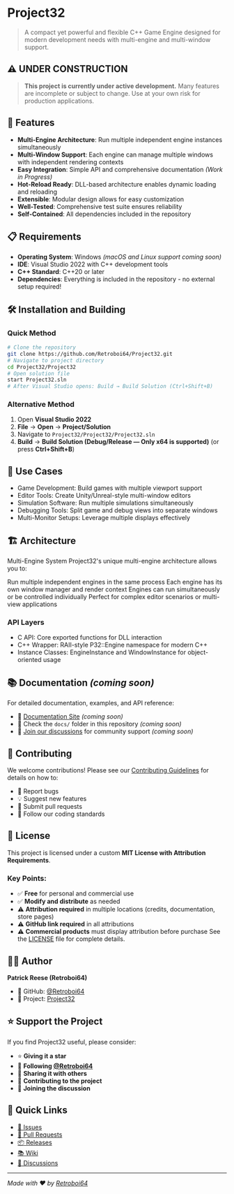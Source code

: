 # Project32
> A compact yet powerful and flexible C++ Game Engine designed for modern development needs with multi-engine and multi-window support.

## ⚠️ UNDER CONSTRUCTION
> **This project is currently under active development.** Many features are incomplete or subject to change. Use at your own risk for production applications.

## 🚀 Features
- **Multi-Engine Architecture**: Run multiple independent engine instances simultaneously
- **Multi-Window Support**: Each engine can manage multiple windows with independent rendering contexts
- **Easy Integration**: Simple API and comprehensive documentation *(Work in Progress)*
- **Hot-Reload Ready**: DLL-based architecture enables dynamic loading and reloading
- **Extensible**: Modular design allows for easy customization
- **Well-Tested**: Comprehensive test suite ensures reliability
- **Self-Contained**: All dependencies included in the repository

## 📋 Requirements
- **Operating System**: Windows *(macOS and Linux support coming soon)*
- **IDE**: Visual Studio 2022 with C++ development tools
- **C++ Standard**: C++20 or later
- **Dependencies**: Everything is included in the repository - no external setup required!

## 🛠️ Installation and Building
### Quick Method
```bash
# Clone the repository
git clone https://github.com/Retroboi64/Project32.git
# Navigate to project directory
cd Project32/Project32
# Open solution file
start Project32.sln
# After Visual Studio opens: Build → Build Solution (Ctrl+Shift+B)
```

### Alternative Method
1. Open **Visual Studio 2022**
2. **File** → **Open** → **Project/Solution**
3. Navigate to `Project32/Project32/Project32.sln`
4. **Build** → **Build Solution (Debug/Release — Only x64 is supported)** (or press **Ctrl+Shift+B**)

## 🎯 Use Cases
- Game Development: Build games with multiple viewport support
- Editor Tools: Create Unity/Unreal-style multi-window editors
- Simulation Software: Run multiple simulations simultaneously
- Debugging Tools: Split game and debug views into separate windows
- Multi-Monitor Setups: Leverage multiple displays effectively

## 🏗️ Architecture
Multi-Engine System
Project32's unique multi-engine architecture allows you to:

Run multiple independent engines in the same process
Each engine has its own window manager and render context
Engines can run simultaneously or be controlled individually
Perfect for complex editor scenarios or multi-view applications

### API Layers
- C API: Core exported functions for DLL interaction
- C++ Wrapper: RAII-style P32::Engine namespace for modern C++
- Instance Classes: EngineInstance and WindowInstance for object-oriented usage

## 📚 Documentation *(coming soon)*
For detailed documentation, examples, and API reference:
- 📖 [Documentation Site](link-to-docs) *(coming soon)*
- 📁 Check the `docs/` folder in this repository *(coming soon)*
- 💬 [Join our discussions](https://github.com/Retroboi64/Project32/discussions) for community support *(coming soon)*

## 🤝 Contributing
We welcome contributions! Please see our [Contributing Guidelines](CONTRIBUTING.md) for details on how to:
- 🐛 Report bugs
- 💡 Suggest new features  
- 🔧 Submit pull requests
- 📝 Follow our coding standards
  
## 📄 License
This project is licensed under a custom **MIT License with Attribution Requirements**.

### Key Points:
- ✅ **Free** for personal and commercial use
- ✅ **Modify and distribute** as needed
- ⚠️ **Attribution required** in multiple locations (credits, documentation, store pages)
- ⚠️ **GitHub link required** in all attributions
- ⚠️ **Commercial products** must display attribution before purchase
See the [LICENSE](LICENSE) file for complete details.

## 👨‍💻 Author
**Patrick Reese (Retroboi64)**
- 🐙 GitHub: [@Retroboi64](https://github.com/Retroboi64)
- 🚀 Project: [Project32](https://github.com/Retroboi64/Project32)

## ⭐ Support the Project
If you find Project32 useful, please consider:
- ⭐ **Giving it a star**
- 👤 **Following [@Retroboi64](https://github.com/Retroboi64)**
- 📢 **Sharing it with others**
- 🤝 **Contributing to the project**
- 💬 **Joining the discussion**

## 🔗 Quick Links
- [🐛 Issues](https://github.com/Retroboi64/Project32/issues)
- [🔧 Pull Requests](https://github.com/Retroboi64/Project32/pulls)
- [📦 Releases](https://github.com/Retroboi64/Project32/releases)
- [📚 Wiki](https://github.com/Retroboi64/Project32/wiki)
- [💬 Discussions](https://github.com/Retroboi64/Project32/discussions)
---
*Made with ❤️ by [Retroboi64](https://github.com/Retroboi64)*
